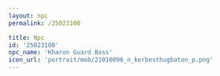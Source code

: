 ```yaml
---
layout: npc
permalink: /25023100

title: Npc
id: '25023100'
npc_name: 'Kharon Guard Boss'
icon_url: 'portrait/mob/21010096_n_kerbesthugbaton_p.png'
---
```

